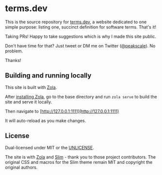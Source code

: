# terms.dev

This is the source repository for [terms.dev](https://terms.dev), a website dedicated to one simple purpose: listing one, succinct definition for software terms. That's it!

Taking PRs! Happy to take suggestions which is why I made this site public.

Don't have time for that? Just tweet or DM me on Twitter ([@peakscale](https://twitter.com/peakscale)). No problem.

Thanks!

## Building and running locally

This site is built with [Zola](https://www.getzola.org/).

After [installing Zola](https://www.getzola.org/documentation/getting-started/installation/), go to the base directory and run `zola serve` to build the site and serve it locally.

Then navigate to [http://127.0.0.1:1111](http://127.0.0.1:1111)

It will auto-reload as you make changes.

## License

Dual-licensed under MIT or the [UNLICENSE](https://unlicense.org).

The site is with <a href="https://getzola.org">Zola</a> and <a href="https://github.com/jameshclrk/zola-slim">Slim</a> - thank you to those project contributors. The original CSS and macros for the Slim theme remain MIT and copyright the original authors.
